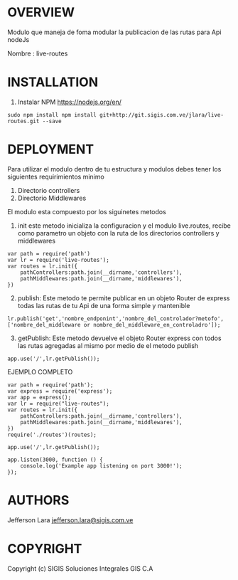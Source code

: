 OVERVIEW
========
Modulo que maneja de foma modular la publicacion de las rutas para Api nodeJs

Nombre : live-routes


INSTALLATION
===================

1. Instalar NPM <https://nodejs.org/en/>
```
sudo npm install npm install git+http://git.sigis.com.ve/jlara/live-routes.git --save 
```
DEPLOYMENT
=================================
Para utilizar el modulo dentro de tu estructura y modulos debes tener los siguientes requirimientos minimo

1. Directorio controllers
2. Directorio Middlewares

El modulo esta compuesto por los siguinetes metodos

1. init este metodo inicializa la configuracion y el modulo live.routes, recibe como parametro un objeto con la ruta de los directorios controllers y middlewares
```
var path = require('path')
var lr = require('live-routes');
var routes = lr.init({
    pathControllers:path.join(__dirname,'controllers'),
    pathMiddlewares:path.join(__dirname,'middlewares'),
})
```
2. publish: Este metodo te permite publicar en un objeto Router de express todas las rutas de tu Api de una forma simple y mantenible
```
lr.publish('get','nombre_endponint','nombre_del_controlador?metofo',['nombre_del_middleware or nombre_del_middleware_en_controladro']);
```
3. getPublish: Este metodo devuelve el objeto Router express con todos las rutas agregadas al mismo por medio de el metodo publish
```
app.use('/',lr.getPublish());
```

EJEMPLO COMPLETO
```
var path = require('path');
var express = require('express');
var app = express();
var lr = require("live-routes");
var routes = lr.init({
    pathControllers:path.join(__dirname,'controllers'),
    pathMiddlewares:path.join(__dirname,'middlewares'),
})  
require('./routes')(routes);

app.use('/',lr.getPublish());

app.listen(3000, function () {
    console.log('Example app listening on port 3000!');
});

```

AUTHORS
=======

Jefferson Lara <jefferson.lara@sigis.com.ve>


COPYRIGHT
=======
Copyright (c) SIGIS Soluciones Integrales GIS C.A

